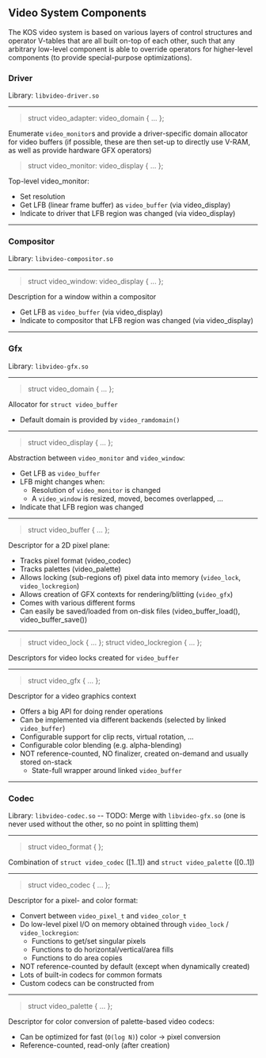 ## Video System Components

The KOS video system is based on various layers of control structures and operator V-tables that are all built on-top of each other, such that any arbitrary low-level component is able to override operators for higher-level components (to provide special-purpose optimizations).


### Driver

Library: `libvideo-driver.so`

---

> struct video_adapter: video_domain { ... };

Enumerate `video_monitor`s and provide a driver-specific domain allocator for video buffers (if possible, these are then set-up to directly use V-RAM, as well as provide hardware GFX operators)

> struct video_monitor: video_display { ... };

Top-level video_monitor:
- Set resolution
- Get LFB (linear frame buffer) as `video_buffer` (via video_display)
- Indicate to driver that LFB region was changed (via video_display)

---



### Compositor

Library: `libvideo-compositor.so`

---

> struct video_window: video_display { ... };

Description for a window within a compositor
- Get LFB as `video_buffer` (via video_display)
- Indicate to compositor that LFB region was changed (via video_display)

---



### Gfx

Library: `libvideo-gfx.so`

---

> struct video_domain { ... };

Allocator for `struct video_buffer`
- Default domain is provided by `video_ramdomain()`

---

> struct video_display { ... };

Abstraction between `video_monitor` and `video_window`:
- Get LFB as `video_buffer`
- LFB might changes when:
	- Resolution of `video_monitor` is changed
	- A `video_window` is resized, moved, becomes overlapped, ...
- Indicate that LFB region was changed

---

> struct video_buffer { ... };

Descriptor for a 2D pixel plane:
- Tracks pixel format (video_codec)
- Tracks palettes (video_palette)
- Allows locking (sub-regions of) pixel data into memory (`video_lock`, `video_lockregion`)
- Allows creation of GFX contexts for rendering/blitting (`video_gfx`)
- Comes with various different forms
- Can easily be saved/loaded from on-disk files (video_buffer_load(), video_buffer_save())

---

> struct video_lock { ... };
> struct video_lockregion { ... };

Descriptors for video locks created for `video_buffer`

---

> struct video_gfx { ... };

Descriptor for a video graphics context
- Offers a big API for doing render operations
- Can be implemented via different backends (selected by linked `video_buffer`)
- Configurable support for clip rects, virtual rotation, ...
- Configurable color blending (e.g. alpha-blending)
- NOT reference-counted, NO finalizer, created on-demand and usually stored on-stack
	- State-full wrapper around linked `video_buffer`

---



### Codec

Library: `libvideo-codec.so` -- TODO: Merge with `libvideo-gfx.so` (one is never used without the other, so no point in splitting them)

---

> struct video_format { };

Combination of `struct video_codec` ([1..1]) and `struct video_palette` ([0..1])

---

> struct video_codec { ... };

Descriptor for a pixel- and color format:
- Convert between `video_pixel_t` and `video_color_t`
- Do low-level pixel I/O on memory obtained through `video_lock` / `video_lockregion`:
	- Functions to get/set singular pixels
	- Functions to do horizontal/vertical/area fills
	- Functions to do area copies
- NOT reference-counted by default (except when dynamically created)
- Lots of built-in codecs for common formats
- Custom codecs can be constructed from 

---

> struct video_palette { ... };

Descriptor for color conversion of palette-based video codecs:
- Can be optimized for fast (`O(log N)`) color → pixel conversion
- Reference-counted, read-only (after creation)

